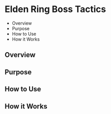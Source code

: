 # Elden Ring Boss Tactics
- Overview
- Purpose
- How to Use
- How it Works

## Overview

## Purpose

## How to Use

## How it Works

